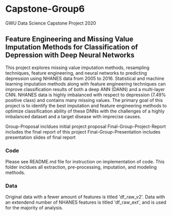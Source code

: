 # Capstone-Group6
GWU Data Science Capstone Project 2020

## Feature Engineering and Missing Value Imputation Methods for Classification of Depression with Deep Neural Networks
This project explores missing value imputation methods, resampling techniques, feature engineering, and neural networks to predicting depression using NHANES data from 2005 to 2016. Statistical and machine learning imputation methods along with feature engineering techniques can improve classification results of both a deep ANN (DANN) and a multi-layer CNN. NHANES data is highly imbalanced with respect to depression (7.49% positive class) and contains many missing values. The primary goal of this project is to identify the best imputation and feature engineering methods to optimize classification ability of these DNNs with the challenges of a highly imbalanced dataset and a target disease with imprecise causes.

Group-Proposal incldues initial project proposal
Final-Group-Project-Report includes the final report of this project
Final-Group-Presentation includes presentation slides of final report

### Code
Please see README.md file for instruction on implementation of code. This folder incldues all extraction, pre-processing, imputation, and modeling methods.

### Data
Original data with a fewer amount of features is titled 'df_raw_v2'. Data with an extendend number of NHANES features is titled 'df_raw_ext', and is used for the majority of analysis.


